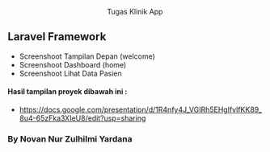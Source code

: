 <p align="center">Tugas Klinik App</p>

## Laravel Framework

- Screenshoot Tampilan Depan (welcome)
- Screenshoot Dashboard (home)
- Screenshoot Lihat Data Pasien

#### Hasil tampilan proyek dibawah ini :
- https://docs.google.com/presentation/d/1R4nfy4J_VGIRh5EHgIfvlfKK89_8u4-65zFka3XIeU8/edit?usp=sharing

### By Novan Nur Zulhilmi Yardana